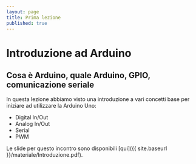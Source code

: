 ```yaml
---
layout: page
title: Prima lezione
published: true
---
```





# Introduzione ad Arduino

## Cosa è Arduino, quale Arduino, GPIO, comunicazione seriale


In questa lezione abbiamo visto una introduzione a vari concetti base per iniziare ad utilizzare la Arduino Uno:

- Digital In/Out
- Analog In/Out
- Serial
- PWM

Le slide per questo incontro sono disponibili [qui]({{ site.baseurl }}/materiale/Introduzione.pdf).
